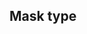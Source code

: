 ## Mask type

<!-- <values.maskType> -->
<!-- </values.maskType> -->

<!-- <variants.maskType> -->
<!-- </variants.maskType> -->